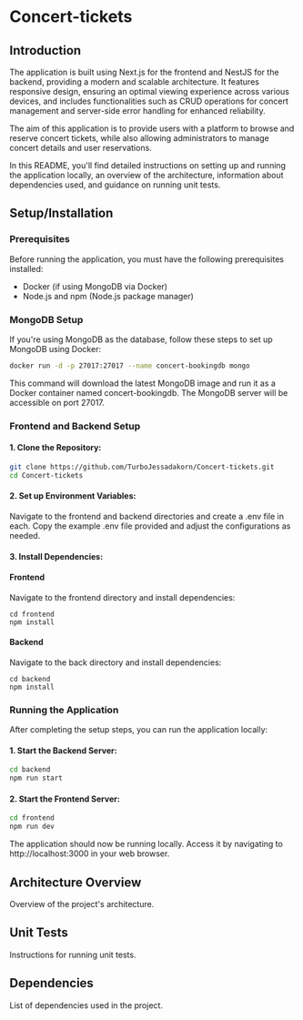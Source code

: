 # Concert-tickets


## Introduction

The application is built using Next.js for the frontend and NestJS for the backend, providing a modern and scalable architecture. It features responsive design, ensuring an optimal viewing experience across various devices, and includes functionalities such as CRUD operations for concert management and server-side error handling for enhanced reliability. 

The aim of this application is to provide users with a platform to browse and reserve concert tickets, while also allowing administrators to manage concert details and user reservations.

In this README, you'll find detailed instructions on setting up and running the application locally, an overview of the architecture, information about dependencies used, and guidance on running unit tests.

## Setup/Installation

### Prerequisites

Before running the application, you must have the following prerequisites installed:
<ul>
  <li>Docker (if using MongoDB via Docker)</li>
  <li>Node.js and npm (Node.js package manager)</li>
</ul>

### MongoDB Setup

If you're using MongoDB as the database, follow these steps to set up MongoDB using Docker:

```sh
docker run -d -p 27017:27017 --name concert-bookingdb mongo
  ```

This command will download the latest MongoDB image and run it as a Docker container named concert-bookingdb. The MongoDB server will be accessible on port 27017.

### Frontend and Backend Setup

#### 1. Clone the Repository:
  ```sh
  git clone https://github.com/TurboJessadakorn/Concert-tickets.git
  cd Concert-tickets
  ```

#### 2. Set up Environment Variables:

Navigate to the frontend and backend directories and create a .env file in each.
Copy the example .env file provided and adjust the configurations as needed.

#### 3. Install Dependencies:
  #### Frontend
  Navigate to the frontend directory and install dependencies:
    
    cd frontend
    npm install
    
  #### Backend
  Navigate to the back directory and install dependencies:
   
    cd backend
    npm install
    
### Running the Application

After completing the setup steps, you can run the application locally:

#### 1. Start the Backend Server:

```sh
cd backend
npm run start
```

#### 2. Start the Frontend Server:

```sh
cd frontend
npm run dev
```

The application should now be running locally. Access it by navigating to http://localhost:3000 in your web browser.


## Architecture Overview
Overview of the project's architecture.

## Unit Tests
Instructions for running unit tests.

## Dependencies
List of dependencies used in the project.

